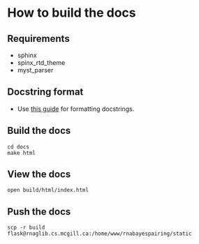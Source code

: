 # How to build the docs

## Requirements

* sphinx
* spinx_rtd_theme
* myst_parser

## Docstring format

* Use [this guide](https://sphinx-rtd-tutorial.readthedocs.io/en/latest/docstrings.html) for formatting docstrings.


## Build the docs

```
cd docs
make html
```

## View the docs

```
open build/html/index.html
```

## Push the docs

```
scp -r build flask@rnaglib.cs.mcgill.ca:/home/www/rnabayespairing/static
```


